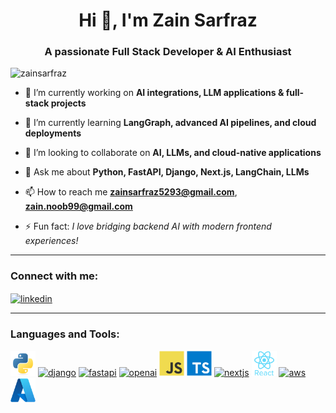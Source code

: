 <h1 align="center">Hi 👋, I'm Zain Sarfraz</h1>
<h3 align="center">A passionate Full Stack Developer & AI Enthusiast</h3>

<p align="left"> <img src="https://komarev.com/ghpvc/?username=zainsarfraz&label=Profile%20views&color=0e75b6&style=flat" alt="zainsarfraz" /> </p>

- 🔭 I’m currently working on **AI integrations, LLM applications & full-stack projects**

- 🌱 I’m currently learning **LangGraph, advanced AI pipelines, and cloud deployments**

- 👯 I’m looking to collaborate on **AI, LLMs, and cloud-native applications**

- 💬 Ask me about **Python, FastAPI, Django, Next.js, LangChain, LLMs**

- 📫 How to reach me **zainsarfraz5293@gmail.com**, **zain.noob99@gmail.com**

- ⚡ Fun fact: *I love bridging backend AI with modern frontend experiences!*

---

<h3 align="left">Connect with me:</h3>
<p align="left">
<a href="https://www.linkedin.com/in/zain-sarfraz-549638190/" target="blank"><img align="center" src="https://images.rawpixel.com/image_png_social_square/czNmcy1wcml2YXRlL3Jhd3BpeGVsX2ltYWdlcy93ZWJzaXRlX2NvbnRlbnQvbHIvdjk4Mi1kMS0xMC5wbmc.png" alt="linkedin" height="40" width="40" /></a>
</p>

---
<h3 align="left">Languages and Tools:</h3>
<p align="left">
<a href="https://www.python.org/" target="_blank"><img src="https://raw.githubusercontent.com/devicons/devicon/master/icons/python/python-original.svg" alt="python" width="40" height="40"/></a>
<a href="https://www.djangoproject.com/" target="_blank"><img src="https://w7.pngwing.com/pngs/10/113/png-transparent-django-web-development-web-framework-python-software-framework-django-text-trademark-logo-thumbnail.png" alt="django" width="40" height="40"/></a>
<a href="https://fastapi.tiangolo.com/" target="_blank"><img src="https://icon.icepanel.io/Technology/svg/FastAPI.svg" alt="fastapi" width="40" height="40"/></a>
<a href="https://openai.com/" target="_blank"><img src="https://static.vecteezy.com/system/resources/previews/022/227/364/non_2x/openai-chatgpt-logo-icon-free-png.png" alt="openai" width="40" height="40"/></a>
<a href="https://developer.mozilla.org/en-US/docs/Web/JavaScript" target="_blank"><img src="https://raw.githubusercontent.com/devicons/devicon/master/icons/javascript/javascript-original.svg" alt="javascript" width="40" height="40"/></a>
<a href="https://www.typescriptlang.org/" target="_blank"><img src="https://raw.githubusercontent.com/devicons/devicon/master/icons/typescript/typescript-original.svg" alt="typescript" width="40" height="40"/></a>
<a href="https://nextjs.org/" target="_blank"><img src="https://images-cdn.openxcell.com/wp-content/uploads/2024/07/24154156/dango-inner-2.webp" alt="nextjs" width="40" height="40"/></a>
<a href="https://reactjs.org/" target="_blank"><img src="https://raw.githubusercontent.com/devicons/devicon/master/icons/react/react-original-wordmark.svg" alt="reactjs" width="40" height="40"/></a>
<a href="https://aws.amazon.com/" target="_blank"><img src="https://avatars.githubusercontent.com/u/2232217?s=200&v=4" alt="aws" width="40" height="40"/></a>
<a href="https://azure.microsoft.com/" target="_blank"><img src="https://raw.githubusercontent.com/devicons/devicon/master/icons/azure/azure-original.svg" alt="azure" width="40" height="40"/></a>
</p>


